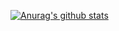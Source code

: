 [![Anurag's github stats](https://github-readme-stats.vercel.app/api?username=LifeIsAlsoGG&show_icons=true&count_private=true&theme=radical)](https://github.com/anuraghazra/github-readme-stats)

<!--
**LifeIsAlsoGG/LifeIsAlsoGG** is a ✨ _special_ ✨ repository because its `README.md` (this file) appears on your GitHub profile.

Here are some ideas to get you started:

- 🔭 I’m currently working on ...
- 🌱 I’m currently learning ...
- 👯 I’m looking to collaborate on ...
- 🤔 I’m looking for help with ...
- 💬 Ask me about ...
- 📫 How to reach me: ...
- 😄 Pronouns: ...
- ⚡ Fun fact: ...
-->
